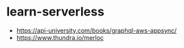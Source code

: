 # learn-serverless
- https://api-university.com/books/graphql-aws-appsync/
- https://www.thundra.io/merloc
